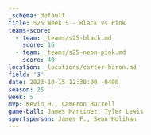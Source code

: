 ```yaml
---
_schema: default
title: S25 Week 5 - Black vs Pink
teams-score:
  - team: _teams/s25-black.md
    score: 16
  - team: _teams/s25-neon-pink.md
    score: 40
location: _locations/carter-baron.md
field: '3'
date: 2023-10-15 12:30:00 -0400
season: 25
week: 5
mvp: Kevin H., Cameron Burrell
game-ball: James Martinez, Tyler Lewis
sportsperson: James F., Sean Holihan
---
```

